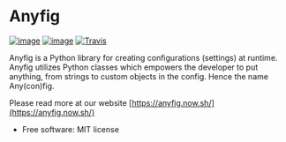 # Anyfig

[![image](https://img.shields.io/pypi/v/anyfig.svg)](https://pypi.org/project/anyfig/)
[![image](https://img.shields.io/pypi/pyversions/anyfig.svg)](https://pypi.org/project/anyfig/)
[![Travis](https://img.shields.io/travis/c4urself/anyfig/master.svg?logo=travis)](https://travis-ci.org/c4urself/anyfig)

Anyfig is a Python library for creating configurations (settings) at runtime. Anyfig utilizes Python classes which empowers the developer to put anything, from strings to custom objects in the config. Hence the name Any(con)fig.

Please read more at our website [https://anyfig.now.sh/](https://anyfig.now.sh/)

* Free software: MIT license
